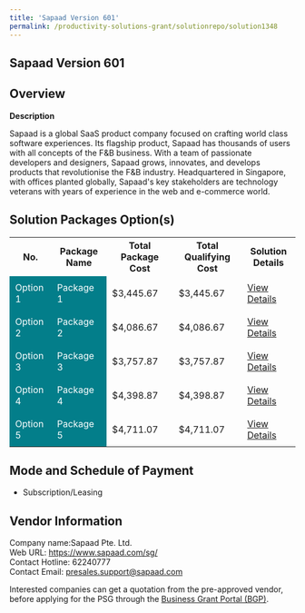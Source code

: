 ```yaml
---
title: 'Sapaad Version 601'
permalink: /productivity-solutions-grant/solutionrepo/solution1348
---
```


## Sapaad Version 601

## Overview

**Description**

Sapaad is a global SaaS product company focused on crafting world class software experiences. Its flagship product, Sapaad has thousands of users with all concepts of the F&B business. With a team of passionate developers and designers, Sapaad grows, innovates, and develops products that revolutionise the F&B industry. Headquartered in Singapore, with offices planted globally, Sapaad's key stakeholders are technology veterans with years of experience in the web and e-commerce world.

## Solution Packages Option(s)

<table>
<tr>
<th><b>No.</b></th>
<th><b>Package Name</b></th>
<th><b>Total Package Cost</b></th>
<th><b>Total Qualifying Cost</b></th>
<th><b>Solution Details</b></th>
</tr>
<tr>
<td style='padding: 10px; background-color: #037E8A; color: #FFFFFF;'>Option 1</td>
<td style='padding: 10px; background-color: #037E8A; color: #FFFFFF;'>Package 1</td>
<td style='padding: 10px;'>$3,445.67</td>
<td style='padding: 10px;'>$3,445.67</td>
<td style='padding: 10px;'><a href='/images/psg/Sapaad_Sapaad_Desensitised_Annex3_Part1.pdf' target='_blank'>View Details</a></td>
</tr>
<tr>
<td style='padding: 10px; background-color: #037E8A; color: #FFFFFF;'>Option 2</td>
<td style='padding: 10px; background-color: #037E8A; color: #FFFFFF;'>Package 2</td>
<td style='padding: 10px;'>$4,086.67</td>
<td style='padding: 10px;'>$4,086.67</td>
<td style='padding: 10px;'><a href='/images/psg/Sapaad_Sapaad_Desensitised_Annex3_Part2.pdf' target='_blank'>View Details</a></td>
</tr>
<tr>
<td style='padding: 10px; background-color: #037E8A; color: #FFFFFF;'>Option 3</td>
<td style='padding: 10px; background-color: #037E8A; color: #FFFFFF;'>Package 3</td>
<td style='padding: 10px;'>$3,757.87</td>
<td style='padding: 10px;'>$3,757.87</td>
<td style='padding: 10px;'><a href='/images/psg/Sapaad_Sapaad_Desensitised_Annex3_Part3.pdf' target='_blank'>View Details</a></td>
</tr>
<tr>
<td style='padding: 10px; background-color: #037E8A; color: #FFFFFF;'>Option 4</td>
<td style='padding: 10px; background-color: #037E8A; color: #FFFFFF;'>Package 4</td>
<td style='padding: 10px;'>$4,398.87</td>
<td style='padding: 10px;'>$4,398.87</td>
<td style='padding: 10px;'><a href='/images/psg/Sapaad_Sapaad_Desensitised_Annex3_Part4.pdf' target='_blank'>View Details</a></td>
</tr>
<tr>
<td style='padding: 10px; background-color: #037E8A; color: #FFFFFF;'>Option 5</td>
<td style='padding: 10px; background-color: #037E8A; color: #FFFFFF;'>Package 5</td>
<td style='padding: 10px;'>$4,711.07</td>
<td style='padding: 10px;'>$4,711.07</td>
<td style='padding: 10px;'><a href='/images/psg/Sapaad_Sapaad_Desensitised_Annex3_Part5.pdf' target='_blank'>View Details</a></td>
</tr>
</table>

## Mode and Schedule of Payment

 - Subscription/Leasing

## Vendor Information

 Company name:Sapaad Pte. Ltd.<br>Web URL: https://www.sapaad.com/sg/ <br>Contact Hotline: 62240777 <br>Contact Email: presales.support@sapaad.com

Interested companies can get a quotation from the pre-approved vendor, before applying for the PSG through the <a href='https://www.businessgrants.gov.sg/' target='_blank' rel='noopener'>Business Grant Portal (BGP)</a>.

<script src="/jquery/resize-tables.js"></script>
